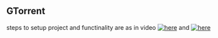 ## GTorrent
steps to setup project and functinality are as in video
[![here]()](https://www.youtube.com/watch?v=mtGjCmbHYyM) and 
[![here]()](https://www.youtube.com/watch?v=dfSfhGzVxt8)


